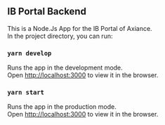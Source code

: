 ## IB Portal Backend

This is a Node.Js App for the IB Portal of Axiance.<br />
In the project directory, you can run:

### `yarn develop`

Runs the app in the development mode.<br />
Open [http://localhost:3000](http://localhost:3000) to view it in the browser.


### `yarn start`

Runs the app in the production mode.<br />
Open [http://localhost:3000](http://localhost:3000) to view it in the browser.